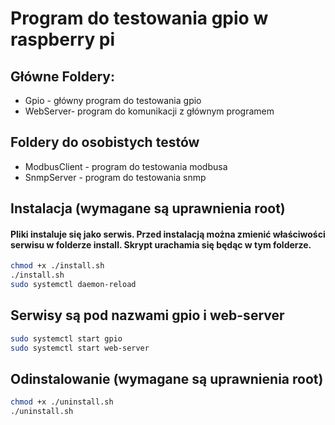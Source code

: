 # Program do testowania gpio w raspberry pi

## Główne Foldery:

- Gpio - główny program do testowania gpio
- WebServer- program do komunikacji z głównym programem

## Foldery do osobistych testów

- ModbusClient - program do testowania modbusa
- SnmpServer - program do testowania snmp

## Instalacja (wymagane są uprawnienia root)

#### Pliki instaluje się jako serwis. Przed instalacją można zmienić właściwości serwisu w folderze install. Skrypt urachamia się będąc w tym folderze.

```bash
chmod +x ./install.sh
./install.sh
sudo systemctl daemon-reload
```

## Serwisy są pod nazwami gpio i web-server

```bash
sudo systemctl start gpio
sudo systemctl start web-server
```

## Odinstalowanie (wymagane są uprawnienia root)

```bash
chmod +x ./uninstall.sh
./uninstall.sh
```
